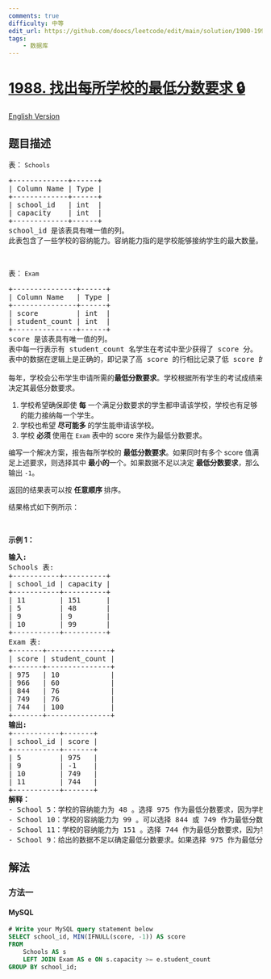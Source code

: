 ```yaml
---
comments: true
difficulty: 中等
edit_url: https://github.com/doocs/leetcode/edit/main/solution/1900-1999/1988.Find%20Cutoff%20Score%20for%20Each%20School/README.md
tags:
    - 数据库
---
```


<!-- problem:start -->

# [1988. 找出每所学校的最低分数要求 🔒](https://leetcode.cn/problems/find-cutoff-score-for-each-school)

[English Version](/solution/1900-1999/1988.Find%20Cutoff%20Score%20for%20Each%20School/README_EN.md)

## 题目描述

<!-- description:start -->

<p>表：&nbsp;<code>Schools</code></p>

<pre>
+-------------+------+
| Column Name | Type |
+-------------+------+
| school_id   | int  |
| capacity    | int  |
+-------------+------+
school_id 是该表具有唯一值的列。
此表包含了一些学校的容纳能力。容纳能力指的是学校能够接纳学生的最大数量。
</pre>

<p>&nbsp;</p>

<p>表：&nbsp;<code>Exam</code></p>

<pre>
+---------------+------+
| Column Name   | Type |
+---------------+------+
| score         | int  |
| student_count | int  |
+---------------+------+
score 是该表具有唯一值的列。
表中每一行表示有 student_count 名学生在考试中至少获得了 score 分。
表中的数据在逻辑上是正确的，即记录了高 score 的行相比记录了低 score 的行拥有相同或更少的 student_count。也就是说，对于表中的 i 行与 j 行，如果 score<sub>i</sub> &gt; score<sub>j，那么 </sub>student_count<sub>i</sub> &lt;= student_count<sub>j</sub>
</pre>

<p>每年，学校会公布学生申请所需的<strong>最低分数要求</strong>。学校根据所有学生的考试成绩来决定其最低分数要求。</p>

<ol>
	<li>学校希望确保即使 <strong>每</strong> 一个满足分数要求的学生都申请该学校，学校也有足够的能力接纳每一个学生。</li>
	<li>学校也希望&nbsp;<strong>尽可能多&nbsp;</strong>的学生能申请该学校。</li>
	<li>学校&nbsp;<strong>必须&nbsp;</strong>使用在&nbsp;<code>Exam</code> 表中的 score 来作为最低分数要求。</li>
</ol>

<p>编写一个解决方案，报告每所学校的&nbsp;<strong>最低分数要求</strong>。如果同时有多个 score 值满足上述要求，则选择其中&nbsp;<strong>最小的</strong>一个。如果数据不足以决定&nbsp;<strong>最低分数要求</strong>，那么输出&nbsp;<code>-1</code>。</p>

<p>返回的结果表可以按&nbsp;<strong>任意顺序&nbsp;</strong>排序。</p>

<p>结果格式如下例所示：</p>

<p>&nbsp;</p>

<p><strong>示例 1：</strong></p>

<pre>
<strong>输入:</strong>
Schools 表:
+-----------+----------+
| school_id | capacity |
+-----------+----------+
| 11        | 151      |
| 5         | 48       |
| 9         | 9        |
| 10        | 99       |
+-----------+----------+
Exam 表:
+-------+---------------+
| score | student_count |
+-------+---------------+
| 975   | 10            |
| 966   | 60            |
| 844   | 76            |
| 749   | 76            |
| 744   | 100           |
+-------+---------------+
<strong>输出:</strong>
+-----------+-------+
| school_id | score |
+-----------+-------+
| 5         | 975   |
| 9         | -1    |
| 10        | 749   |
| 11        | 744   |
+-----------+-------+
<b>解释：</b> 
- School 5：学校的容纳能力为 48 。选择 975 作为最低分数要求，因为学校最多会收到 10 份申请，这在学校的容纳能力以内。
- School 10：学校的容纳能力为 99 。可以选择 844 或 749 作为最低分数要求，因为学校最多会收到 76 份申请，这在学校的容纳能力以内。又因为 749 是所有可选项中最小的，因此我们选择 749 。
- School 11：学校的容纳能力为 151 。选择 744 作为最低分数要求，因为学校最多会收到 100 份申请，这在学校的容纳能力以内。
- School 9：给出的数据不足以确定最低分数要求。如果选择 975 作为最低分数要求，学校可能会收到 10 份申请，然而学校的容纳能力只有 9 。我们没有关于更高分数的信息，因此我们返回 -1 。
</pre>

<!-- description:end -->

## 解法

<!-- solution:start -->

### 方法一

<!-- tabs:start -->

#### MySQL

```sql
# Write your MySQL query statement below
SELECT school_id, MIN(IFNULL(score, -1)) AS score
FROM
    Schools AS s
    LEFT JOIN Exam AS e ON s.capacity >= e.student_count
GROUP BY school_id;
```

<!-- tabs:end -->

<!-- solution:end -->

<!-- problem:end -->
